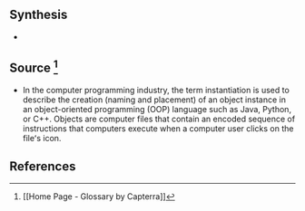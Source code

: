 ## Synthesis
- 
## Source [^1]
- In the computer programming industry, the term instantiation is used to describe the creation (naming and placement) of an object instance in an object-oriented programming (OOP) language such as Java, Python, or C++. Objects are computer files that contain an encoded sequence of instructions that computers execute when a computer user clicks on the fileʻs icon.
## References

[^1]: [[Home Page - Glossary by Capterra]]